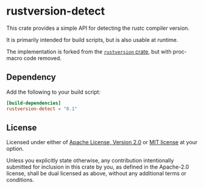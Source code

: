 # rustversion-detect
This crate provides a simple API for detecting the rustc
compiler version.

It is primarily intended for build scripts, but is also usable at runtime.

The implementation is forked from the [`rustversion` crate], but with proc-macro code removed.

[`rustversion` crate]: https://github.com/dtolnay/rustversion

## Dependency
Add the following to your build script:
```toml
[build-dependencies]
rustversion-detect = "0.1"
```

## License
Licensed under either of <a href="LICENSE-APACHE">Apache License, Version
2.0</a> or <a href="LICENSE-MIT">MIT license</a> at your option.

Unless you explicitly state otherwise, any contribution intentionally submitted
for inclusion in this crate by you, as defined in the Apache-2.0 license, shall
be dual licensed as above, without any additional terms or conditions.
